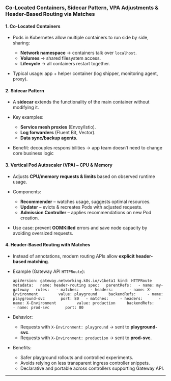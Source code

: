 
### Co-Located Containers, Sidecar Pattern, VPA Adjustments & Header-Based Routing via Matches

#### 1. **Co-Located Containers**

- Pods in Kubernetes allow multiple containers to run side by side, sharing:
    
    - **Network namespace** → containers talk over `localhost`.
    - **Volumes** → shared filesystem access.
    - **Lifecycle** → all containers restart together.
        
- Typical usage: app + helper container (log shipper, monitoring agent, proxy).
  
#### 2. **Sidecar Pattern**

- A **sidecar** extends the functionality of the main container without modifying it.

- Key examples:
    
    - **Service mesh proxies** (Envoy/Istio).        
    - **Log forwarders** (Fluent Bit, Vector).
    - **Data sync/backup agents**.
        
- Benefit: decouples responsibilities → app team doesn’t need to change core business logic

#### 3. **Vertical Pod Autoscaler (VPA) – CPU & Memory**

- Adjusts **CPU/memory requests & limits** based on observed runtime usage.
    
- Components:
    - **Recommender** – watches usage, suggests optimal resources.
    - **Updater** – evicts & recreates Pods with adjusted requests.
    - **Admission Controller** – applies recommendations on new Pod creation.
        
- Use case: prevent **OOMKilled** errors and save node capacity by avoiding oversized requests.

#### 4. **Header-Based Routing with Matches**

- Instead of annotations, modern routing APIs allow **explicit header-based matching**.
    
- Example (Gateway API `HTTPRoute`):
  
    `apiVersion: gateway.networking.k8s.io/v1beta1 kind: HTTPRoute metadata:   name: header-routing spec:   parentRefs:   - name: my-gateway   rules:   - matches:     - headers:       - name: X-Environment         value: playground     backendRefs:     - name: playground-svc       port: 80   - matches:     - headers:       - name: X-Environment         value: production     backendRefs:     - name: prod-svc       port: 80`
    
- Behavior:
  
    - Requests with `X-Environment: playground` → sent to **playground-svc**.        
    - Requests with `X-Environment: production` → sent to **prod-svc**.
      
- Benefits:
    
    - Safer playground rollouts and controlled experiments.
    - Avoids relying on less transparent ingress controller snippets.
    - Declarative and portable across controllers supporting Gateway API.
---
